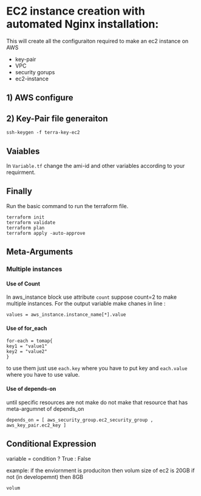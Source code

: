# EC2 instance creation with automated Nginx installation:

This will create all the configuraiton required to make an ec2 instance on AWS

-  key-pair
-  VPC
-  security gorups
-  ec2-instance

## 1) AWS configure

## 2) Key-Pair file generaiton

```
ssh-keygen -f terra-key-ec2
```
## Vaiables

In `Variable.tf` change the ami-id and other variables according to your requirment.

## Finally

Run the basic command to run the terraform file.

```
terraform init
terraform validate
terraform plan
terraform apply -auto-approve
```

## Meta-Arguments

### Multiple instances

#### Use of Count
In aws_instance block use attribute `count` suppose count=2 to make multiple instances.
For the output variable make chanes in line :

```
values = aws_instance.instance_name[*].value

```
#### Use of for_each

```
for-each = tomap{
key1 = "value1"
key2 = "value2"
}
```
to use them just use `each.key` where you have to put key and `each.value` where you have to use value.

#### Use of depends-on

until specific resources are not make do not make that resource that has meta-argumnet of depends_on
```
depends_on = [ aws_security_group.ec2_security_group , aws_key_pair.ec2_key ]
```
## Conditional Expression

variable = condition ? True : False

example: if the enviornment is produciton then volum size of ec2 is 20GB if not (in developemnt) then 8GB 
```
volum

```
